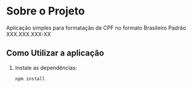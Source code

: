 # Sobre o Projeto

Aplicação simples para formatação de CPF no formato Brasileiro Padrão XXX.XXX.XXX-XX

## Como Utilizar a aplicação

1. Instale as dependências:
   ```bash
   npm install
